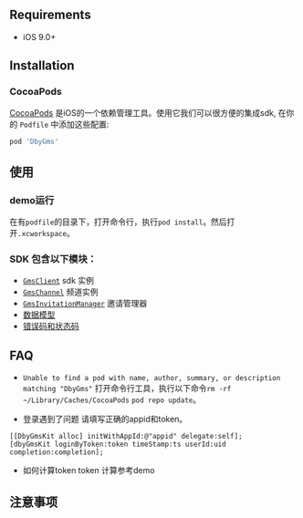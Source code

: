 ## Requirements

- iOS 9.0+

## Installation

### CocoaPods

[CocoaPods](https://cocoapods.org) 是iOS的一个依赖管理工具。使用它我们可以很方便的集成sdk, 在你的 `Podfile` 中添加这些配置:

```ruby
pod 'DbyGms'
```

## 使用
### demo运行
在有`podfile`的目录下，打开命令行，执行`pod install`。然后打开`.xcworkspace`。

### SDK 包含以下模块：
- [`GmsClient`](./docs/DbyGmsKit.md) sdk 实例
- [`GmsChannel`](./docs/DbyGmsChannel.md) 频道实例
- [`GmsInvitationManager`](./docs/DbyGmsInvitationKit.md) 邀请管理器
- [数据模型](./docs/DbyGmsModel.md) 
- [错误码和状态码](./docs/DbyGmsEnum.md)

## FAQ
- `Unable to find a pod with name, author, summary, or description matching "DbyGms"`
打开命令行工具，执行以下命令`rm -rf ~/Library/Caches/CocoaPods` `pod repo update`。

- 登录遇到了问题
请填写正确的appid和token。
```objc
[[DbyGmsKit alloc] initWithAppId:@"appid" delegate:self];
[dbyGmsKit loginByToken:token timeStamp:ts userId:uid completion:completion];
```

- 如何计算token
token 计算参考demo

## 注意事项


